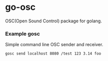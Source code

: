 # go-osc  
OSC(Open Sound Control) package for golang.
  
### Example gosc  
Simple command line OSC sender and receiver.  
```bash
gosc send localhost 8080 /test 123 3.14 foo
```
